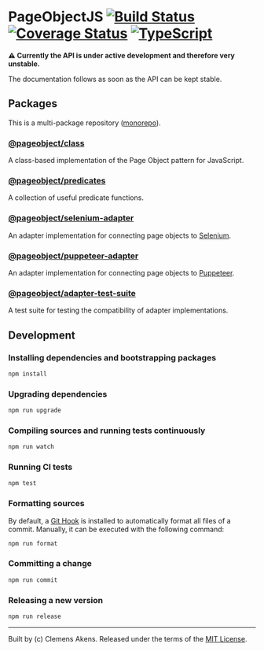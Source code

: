 # PageObjectJS [![Build Status][badge-travis-image]][badge-travis-link] [![Coverage Status][badge-coveralls-image]][badge-coveralls-link] [![TypeScript][badge-typescript-image]][badge-typescript-link]

**⚠️ Currently the API is under active development and therefore very unstable.**

The documentation follows as soon as the API can be kept stable.

## Packages

This is a multi-package repository ([monorepo][monorepo]).

### [@pageobject/class][repo-package-class]

A class-based implementation of the Page Object pattern for JavaScript.

### [@pageobject/predicates][repo-package-predicates]

A collection of useful predicate functions.

### [@pageobject/selenium-adapter][repo-package-selenium-adapter]

An adapter implementation for connecting page objects to [Selenium][selenium].

### [@pageobject/puppeteer-adapter][repo-package-puppeteer-adapter]

An adapter implementation for connecting page objects to [Puppeteer][puppeteer].

### [@pageobject/adapter-test-suite][repo-package-adapter-test-suite]

A test suite for testing the compatibility of adapter implementations.

## Development

### Installing dependencies and bootstrapping packages

```sh
npm install
```

### Upgrading dependencies

```sh
npm run upgrade
```

### Compiling sources and running tests continuously

```sh
npm run watch
```

### Running CI tests

```sh
npm test
```

### Formatting sources

By default, a [Git Hook][githooks] is installed to automatically format all files of a commit.
Manually, it can be executed with the following command:

```sh
npm run format
```

### Committing a change

```sh
npm run commit
```

### Releasing a new version

```sh
npm run release
```

---

Built by (c) Clemens Akens. Released under the terms of the [MIT License][repo-license].

[badge-coveralls-image]: https://coveralls.io/repos/github/clebert/pageobject/badge.svg?branch=master
[badge-coveralls-link]: https://coveralls.io/github/clebert/pageobject?branch=master
[badge-travis-image]: https://travis-ci.org/clebert/pageobject.svg?branch=master
[badge-travis-link]: https://travis-ci.org/clebert/pageobject
[badge-typescript-image]: https://img.shields.io/badge/TypeScript-ready-blue.svg
[badge-typescript-link]: https://www.typescriptlang.org/
[repo-license]: https://github.com/clebert/pageobject/blob/master/LICENSE
[repo-package-adapter-test-suite]: https://github.com/clebert/pageobject/tree/master/@pageobject/adapter-test-suite
[repo-package-class]: https://github.com/clebert/pageobject/tree/master/@pageobject/class
[repo-package-predicates]: https://github.com/clebert/pageobject/tree/master/@pageobject/predicates
[repo-package-puppeteer-adapter]: https://github.com/clebert/pageobject/tree/master/@pageobject/puppeteer-adapter
[repo-package-selenium-adapter]: https://github.com/clebert/pageobject/tree/master/@pageobject/selenium-adapter
[githooks]: https://git-scm.com/docs/githooks
[monorepo]: https://github.com/lerna/lerna#about
[puppeteer]: https://github.com/GoogleChrome/puppeteer
[selenium]: http://seleniumhq.github.io/selenium/docs/api/javascript/index.html
